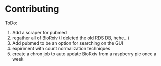 # Contributing

ToDo:
1. Add a scraper for pubmed
2. regather all of BioRxiv (I deleted the old RDS DB, hehe...)
3. Add pubmed to be an option for searching on the GUI
4. expiriment with count normalization techniques 
5. create a chron job to auto update BioRxiv from a raspberry pie once a week

